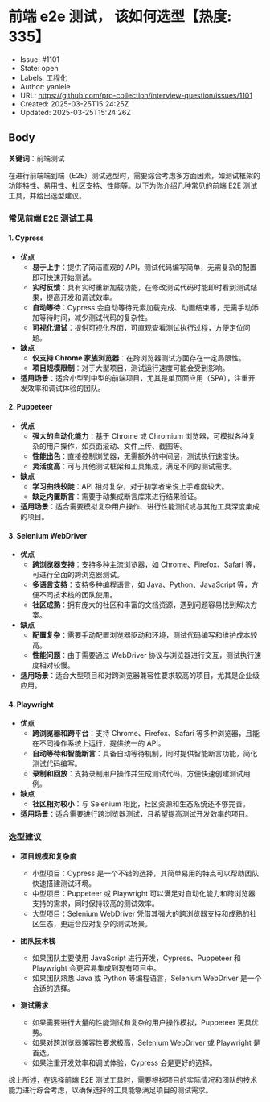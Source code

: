 # 前端 e2e 测试， 该如何选型【热度: 335】

- Issue: #1101
- State: open
- Labels: 工程化
- Author: yanlele
- URL: https://github.com/pro-collection/interview-question/issues/1101
- Created: 2025-03-25T15:24:25Z
- Updated: 2025-03-25T15:24:26Z

## Body

**关键词**：前端测试

在进行前端端到端（E2E）测试选型时，需要综合考虑多方面因素，如测试框架的功能特性、易用性、社区支持、性能等。以下为你介绍几种常见的前端 E2E 测试工具，并给出选型建议。

### 常见前端 E2E 测试工具

#### 1. Cypress

- **优点**
  - **易于上手**：提供了简洁直观的 API，测试代码编写简单，无需复杂的配置即可快速开始测试。
  - **实时反馈**：具有实时重新加载功能，在修改测试代码时能即时看到测试结果，提高开发和调试效率。
  - **自动等待**：Cypress 会自动等待元素加载完成、动画结束等，无需手动添加等待时间，减少测试代码的复杂性。
  - **可视化调试**：提供可视化界面，可直观查看测试执行过程，方便定位问题。
- **缺点**
  - **仅支持 Chrome 家族浏览器**：在跨浏览器测试方面存在一定局限性。
  - **项目规模限制**：对于大型项目，测试运行速度可能会受到影响。
- **适用场景**：适合小型到中型的前端项目，尤其是单页面应用（SPA），注重开发效率和调试体验的团队。

#### 2. Puppeteer

- **优点**
  - **强大的自动化能力**：基于 Chrome 或 Chromium 浏览器，可模拟各种复杂的用户操作，如页面滚动、文件上传、截图等。
  - **性能出色**：直接控制浏览器，无需额外的中间层，测试执行速度快。
  - **灵活度高**：可与其他测试框架和工具集成，满足不同的测试需求。
- **缺点**
  - **学习曲线较陡**：API 相对复杂，对于初学者来说上手难度较大。
  - **缺乏内置断言**：需要手动集成断言库来进行结果验证。
- **适用场景**：适合需要模拟复杂用户操作、进行性能测试或与其他工具深度集成的项目。

#### 3. Selenium WebDriver

- **优点**
  - **跨浏览器支持**：支持多种主流浏览器，如 Chrome、Firefox、Safari 等，可进行全面的跨浏览器测试。
  - **多语言支持**：支持多种编程语言，如 Java、Python、JavaScript 等，方便不同技术栈的团队使用。
  - **社区成熟**：拥有庞大的社区和丰富的文档资源，遇到问题容易找到解决方案。
- **缺点**
  - **配置复杂**：需要手动配置浏览器驱动和环境，测试代码编写和维护成本较高。
  - **性能问题**：由于需要通过 WebDriver 协议与浏览器进行交互，测试执行速度相对较慢。
- **适用场景**：适合大型项目和对跨浏览器兼容性要求较高的项目，尤其是企业级应用。

#### 4. Playwright

- **优点**
  - **跨浏览器和跨平台**：支持 Chrome、Firefox、Safari 等多种浏览器，且能在不同操作系统上运行，提供统一的 API。
  - **自动等待和智能断言**：具备自动等待机制，同时提供智能断言功能，简化测试代码编写。
  - **录制和回放**：支持录制用户操作并生成测试代码，方便快速创建测试用例。
- **缺点**
  - **社区相对较小**：与 Selenium 相比，社区资源和生态系统还不够完善。
- **适用场景**：适合需要进行跨浏览器测试，且希望提高测试开发效率的项目。

### 选型建议

- **项目规模和复杂度**

  - 小型项目：Cypress 是一个不错的选择，其简单易用的特点可以帮助团队快速搭建测试环境。
  - 中型项目：Puppeteer 或 Playwright 可以满足对自动化能力和跨浏览器支持的需求，同时保持较高的测试效率。
  - 大型项目：Selenium WebDriver 凭借其强大的跨浏览器支持和成熟的社区生态，更适合应对复杂的测试场景。

- **团队技术栈**

  - 如果团队主要使用 JavaScript 进行开发，Cypress、Puppeteer 和 Playwright 会更容易集成到现有项目中。
  - 如果团队熟悉 Java 或 Python 等编程语言，Selenium WebDriver 是一个合适的选择。

- **测试需求**
  - 如果需要进行大量的性能测试和复杂的用户操作模拟，Puppeteer 更具优势。
  - 如果对跨浏览器兼容性要求极高，Selenium WebDriver 或 Playwright 是首选。
  - 如果注重开发效率和调试体验，Cypress 会是更好的选择。

综上所述，在选择前端 E2E 测试工具时，需要根据项目的实际情况和团队的技术能力进行综合考虑，以确保选择的工具能够满足项目的测试需求。

